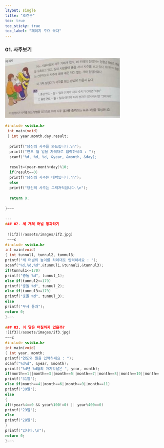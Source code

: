 ```yaml
---
layout: single
title: "조건문"
toc: true
toc_sticky: true
toc_label: "페이지 주요 목차"
---
```


### 01. 사주보기
![if1](/assets/images/if1.JPG)
   
   
~~~c
#include <stdio.h>
 int main(void)
 { int year,month,day,result;
  
  printf("당신의 사주를 봐드립니다.\n");   
  printf("연도 월 일을 차례대로 입력하세요 : ");   
  scanf("%d, %d, %d, &year, &month, &day);   
        
  result=(year-month+day)%10;   
  if(result==0)   
  printf("당신의 사주는 대박입니다.'n");   
  else   
  printf("당신의 사주는 그럭저럭입니다.\n");   
  
  return 0;   
        
}~~~
   
---
### 02. 세 개의 터널 통과하기

 ![if2](/assets/images/if2.jpg)   
 ~~~c   
#include <stdio.h>   
int main(void)   
{ int tunnul1, tunnul2, tunnul3;   
printf("세 터널의 높이를 차례대로 입력하세요 : ");   
scanf("%d,%d,%d",&tunnul1,&tunnul2,&tunnul3);   
if(tunnul1<=170)   
printf("충돌 %d", tunnul_1);   
else if(tunnul2<=170)    
printf("충돌 %d", tunnul_2);    
else if(tunnul3<=170)   
printf("충돌 %d", tunnul_3);   
else   
printf("무사 통과");   
return 0;   
}~~~   

### 03. 이 달은 며칠까지 있을까?   
![if3](/assets/images/if3.jpg)   
~~~c   
#include <stdio.h>   
int main(void)   
{ int year, month;   
printf("연도와 월을 입력하세요 : ");   
scanf("%d%d", &year, &month);   
printf("%d년 %d월의 마지막날은 ", year, month);   
if(month==1||month==3||month==5||month==7||month==8||month==10||month==12)   
printf("31일");   
else if(month==4||month==6||month==9||month==11)   
printf("30일");   
else   
{   
if((year%4==0 && year%100!=0) || year%400==0)   
printf("29일");   
else   
printf("28일");      
}   
printf("입니다.\n");   
return 0;   
}~~~   
 
 
 
 
 
 
 
 
 
